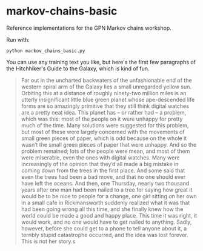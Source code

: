 # markov-chains-basic
Reference implementations for the GPN Markov chains workshop.

Run with:
```
python markov_chains_basic.py
```

You can use any training text you like, but here's the first few paragraphs of the Hitchhiker's Guide to the Galaxy, which is kind of fun.

> Far out in the uncharted backwaters of the unfashionable end of the western spiral arm of the Galaxy lies a small unregarded yellow sun. Orbiting this at a distance of roughly ninety-two million miles is an utterly insignificant little blue green planet whose ape-descended life forms are so amazingly primitive that they still think digital watches are a pretty neat idea. This planet has – or rather had – a problem, which was this: most of the people on it were unhappy for pretty much of the time. Many solutions were suggested for this problem, but most of these were largely concerned with the movements of small green pieces of paper, which is odd because on the whole it wasn’t the small green pieces of paper that were unhappy. And so the problem remained; lots of the people were mean, and most of them were miserable, even the ones with digital watches. Many were increasingly of the opinion that they’d all made a big mistake in coming down from the trees in the first place. And some said that even the trees had been a bad move, and that no one should ever have left the oceans. And then, one Thursday, nearly two thousand years after one man had been nailed to a tree for saying how great it would be to be nice to people for a change, one girl sitting on her own in a small cafe in Rickmansworth suddenly realized what it was that had been going wrong all this time, and she finally knew how the world could be made a good and happy place. This time it was right, it would work, and no one would have to get nailed to anything. Sadly, however, before she could get to a phone to tell anyone about it, a terribly stupid catastrophe occurred, and the idea was lost forever. This is not her story.s